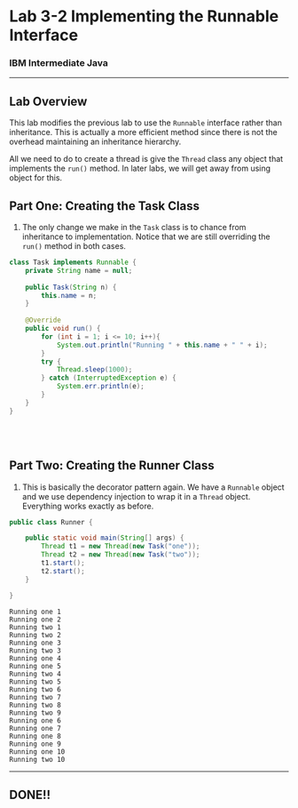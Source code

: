 # Lab 3-2 Implementing the Runnable Interface
### IBM Intermediate Java

---

## Lab Overview

This lab modifies the previous lab to use the `Runnable` interface rather than inheritance. This is actually a more efficient method since there is not the overhead maintaining an inheritance hierarchy.

All we need to do to create a thread is give the `Thread` class any object that implements the `run()` method. In later labs, we will get away from using object for this.


## Part One: Creating the Task Class

1. The only change we make in the `Task` class is to chance from inheritance to implementation. Notice that we are still overriding the `run()` method in both cases.

```java
class Task implements Runnable {
	private String name = null;
	
	public Task(String n) {
		this.name = n;
	}
	
	@Override
	public void run() {
		for (int i = 1; i <= 10; i++){
			System.out.println("Running " + this.name + " " + i);
		}
		try {
			Thread.sleep(1000);
		} catch (InterruptedException e) {
			System.err.println(e);
		}
	}
}

```

<br/><br/>

## Part Two: Creating the Runner Class

1. This is basically the decorator pattern again. We have a `Runnable` object and we use dependency injection to wrap it in a `Thread` object. Everything works exactly as before.

```java
public class Runner {

	public static void main(String[] args) {
		Thread t1 = new Thread(new Task("one"));
		Thread t2 = new Thread(new Task("two"));
		t1.start();
		t2.start();
	}

}
```
```console
Running one 1
Running one 2
Running two 1
Running two 2
Running one 3
Running two 3
Running one 4
Running one 5
Running two 4
Running two 5
Running two 6
Running two 7
Running two 8
Running two 9
Running one 6
Running one 7
Running one 8
Running one 9
Running one 10
Running two 10

```

---
## DONE!!



